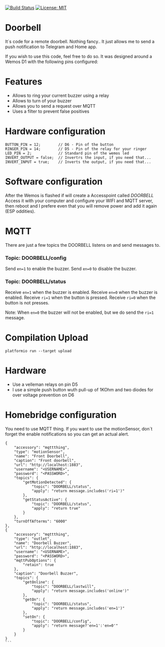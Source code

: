 [![Build Status](https://www.travis-ci.org/rvt/doorbell.svg?branch=master)](https://www.travis-ci.org/rvt/doorbell)
[![License: MIT](https://img.shields.io/badge/License-MIT-yellow.svg)](https://opensource.org/licenses/MIT)
# Doorbell

It´s code for a remote doorbell. Nothing fancy.. It just allows me to send a push notification to Telegram and Home app.

If you wish to use this code, feel free to do so.
It was designed around a Wemos D1 with the following pins configured:

# Features

* Allows to ring your current buzzer using a relay
* Allows to turn of your buzzer
* Allows you to send a request over MQTT
* Uses a filter to prevent false positives

# Hardware configuration

```
BUTTON_PIN = 12;        // D6 - Pin of the button
RINGER_PIN = 14;        // D5 - Pin of the relay for your ringer
LED_PIN = 2;            // Standard pin of the wemos led
INVERT_OUTPUT = false;  // Invertrs the input, if you need that...
INVERT_INPUT = true;    // Inverts the output, if you need that...
```

# Software configuration

After the Wemos is flashed if will create a Accesspoint called *DOORBELL*
Access it with your computer and configure your WIFI and MQTT server, then reboot
and I prefere even that you will remove power and add it again (ESP oddities).

# MQTT

There are just a few topics the DOORBELL listens on and send messages to.

### Topic: DOORBELL/config
Send `en=1` to enable the buzzer.
Send `en=0` to disable the buzzer.

### Topic: DOORBELL/status
Receive `en=1` when the buzzer is enabled.
Receive `en=0` when the buzzer is enabled.
Receive `ri=1` when the button is pressed.
Receive `ri=0` when the button is not presses.

Note: When `en=0` the buzzer will not be enabled, but we do send the `ri=1` message.

# Compilation Upload

````
platformio run --target upload
````

# Hardware

* Use a velleman relays on pin D5
* I use a simple push button wuth pull-up of 1KOhm and two diodes for over voltage prevention on D6

# Homebridge configuration

You need to use MQTT thing.
If you want to use the motionSensor, don´t forget the enable notifications so you can get an actual alert.

````
{
    "accessory": "mqttthing",
    "type": "motionSensor",
    "name": "Front Doorbell",
    "caption": "Front doorbell",
    "url": "http://localhost:1883",
    "username": "<USERNAME>",
    "password": "<PASSWORD>",
    "topics": {
        "getMotionDetected": {
            "topic": "DOORBELL/status",
            "apply": "return message.includes('ri=1')"
        },
        "getStatusActive": {
            "topic": "DOORBELL/status",
            "apply": "return true"
        }
    },
    "turnOffAfterms": "6000"
},
{
    "accessory": "mqttthing",
    "type": "outlet",
    "name": "Doorbell Buzzer",
    "url": "http://localhost:1883",
    "username": "<USERNAME>",
    "password": "<PASSWORD>",
    "mqttPubOptions": {
        "retain": true
    },
    "caption": "Doorbell Buzzer",
    "topics": {
        "getOnline": {
            "topic": "DOORBELL/lastwill",
            "apply": "return message.includes('online')"
        },
        "getOn": {
            "topic": "DOORBELL/status",
            "apply": "return message.includes('en=1')"
        },
        "setOn": {
            "topic": "DOORBELL/config",
            "apply": "return message?'en=1':'en=0'"
        }
    }
}
```